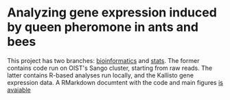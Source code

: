 # Analyzing gene expression induced by queen pheromone in ants and bees

This project has two branches: [bioinformatics](../bioinformatics/README.md) and [stats](../stats/README.md). The former contains code run on OIST's Sango cluster, starting from raw reads. The latter contains R-based analyses run locally, and the Kallisto gene expression data. A RMarkdown documtent with the code and main figures [is avaiable](https://mikheyev.github.io/queen-pheromone)
